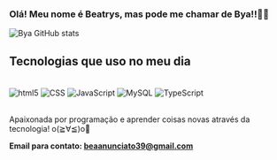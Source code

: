 ### Olá! Meu nome é Beatrys, mas pode me chamar de Bya!!🎀🎀




![Bya GitHub stats](https://github-readme-stats.vercel.app/api?username=beatrys0111&show_icons=true&theme=synthwave)

## Tecnologias que uso no meu dia

<div style= "display: inline_block"> <br/>
<img align= "center" alt="html5" src= "https://img.shields.io/badge/HTML5-E34F26?style=for-the-badge&logo=html5&logoColor=white"/>
<img align= "center" alt="CSS" src= "https://img.shields.io/badge/CSS3-1572B6?style=for-the-badge&logo=css3&logoColor=white "/>
<img align= "center" alt="JavaScript" src= "https://img.shields.io/badge/JavaScript-323330?style=for-the-badge&logo=javascript&logoColor=F7DF1E "/>
<img align= "center" alt="MySQL" src= "https://img.shields.io/badge/MySQL-00000F?style=for-the-badge&logo=mysql&logoColor=white"/>
<img align= "center" alt="TypeScript" src= "https://img.shields.io/badge/TypeScript-007ACC?style=for-the-badge&logo=typescript&logoColor=white"/>

 
 


</div><br/>

Apaixonada por programação e aprender coisas novas através da tecnologia! o(≧∀≦)o🎀<b/>

Email para contato: beaanunciato39@gmail.com
